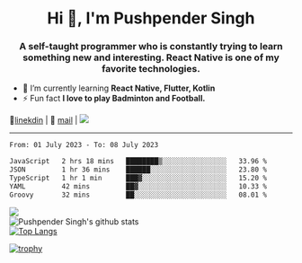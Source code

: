 <h1 align="center">Hi 👋, I'm Pushpender Singh</h1>
<h3 align="center">A self-taught programmer who is constantly trying to learn something new and interesting. React Native is one of my favorite technologies.</h3>

- 🌱 I’m currently learning **React Native, Flutter, Kotlin**
- ⚡ Fun fact **I love to play Badminton and Football.**

👔[linekdin](https://www.linkedin.com/in/pushpender-singh-240061202/) | 📧 [mail](mailto:pushpendersingh694@gmail.com) | ![](https://komarev.com/ghpvc/?username=pushpender-singh-ap&color=blue)


---

<!--START_SECTION:waka-->

```txt
From: 01 July 2023 - To: 08 July 2023

JavaScript   2 hrs 18 mins   ████████▒░░░░░░░░░░░░░░░░   33.96 %
JSON         1 hr 36 mins    ██████░░░░░░░░░░░░░░░░░░░   23.80 %
TypeScript   1 hr 1 min      ███▓░░░░░░░░░░░░░░░░░░░░░   15.20 %
YAML         42 mins         ██▓░░░░░░░░░░░░░░░░░░░░░░   10.33 %
Groovy       32 mins         ██░░░░░░░░░░░░░░░░░░░░░░░   08.01 %
```

<!--END_SECTION:waka-->

<img align="left" src="https://github-readme-streak-stats.herokuapp.com/?user=pushpender-singh-ap&theme=dark" /></br>
![Pushpender Singh's github stats](https://github-readme-stats.vercel.app/api?username=pushpender-singh-ap&show_icons=true&theme=radical&count_private=true)</br>
[![Top Langs](https://github-readme-stats.vercel.app/api/top-langs/?username=pushpender-singh-ap&theme=radical)](https://github.com/pushpender-singh-ap/github-readme-stats)

[![trophy](https://github-profile-trophy.vercel.app/?username=pushpender-singh-ap&theme=radical)](https://github.com/pushpender-singh-ap/pushpender-singh-ap)
